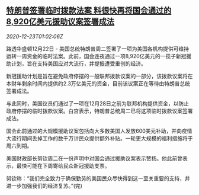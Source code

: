 <!--1608686596000-->
[特朗普签署临时拨款法案 料很快再将国会通过的8,920亿美元援助议案签署成法](https://cn.reuters.com/article/us-trump-covid-aid-bill-1223-idCNKBS28X02Y)
------

<div><i>2020-12-23T01:02:06Z</i></div><p>路透华盛顿12月22日 - 美国总统特朗普周二签署了一项为美国各机构提供可维持运转一周资金的临时法案。此前，国会连夜通过一项8,920亿美元的一揽子新冠援助计划，旨在支持美国应对大流行，并提振遭受重创的经济。</p><p>新冠援助计划是旨在避免政府停摆的一般联邦拨款议案的一部分，该拨款议案将在本财年剩余时间内提供约2.3万亿美元的资金，目前该议案正在等待由特朗普总统签署成法。</p><p>与此同时，美国议员们通过了一项在12月28日之前为联邦机构提供资金，以防止政府停摆的临时拨款议案。白宫表示，特朗普总统周二已将这项临时拨款议案签署成法。</p><p>国会此前通过的大规模援助议案包括向大多数美国人发放600美元补助，并向疫情大流行期间丢掉工作的数千万计民众提供额外补贴。一轮更大规模的福利措施将于周六到期。</p><p>美国财政部长努钦周二在一份声明中对国会通过援助议案表示赞扬。他此前曾表示，最快可能在下周寄给民众新冠援助支票。</p><p>努钦称：“我们完全致力于确保勤劳的美国民众尽快得到这一至关重要的支持，并进一步加强我们的经济复苏。”(完)</p>
